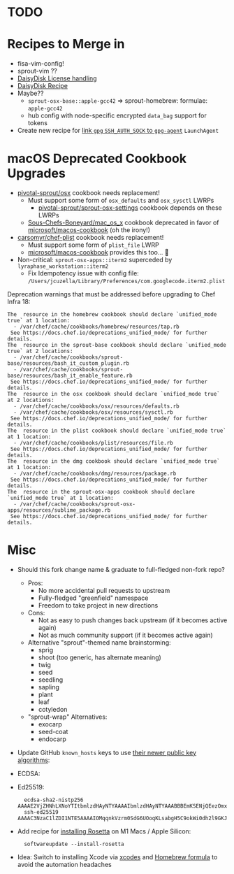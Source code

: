 <!-- markdownlint-configure-file
{
  "required-headings": {
    "headings": [
      "# TODO",
      "*"
    ]
  }
}
-->

TODO
====

Recipes to Merge in
===================

- fisa-vim-config!
- sprout-vim ??
- [DaisyDisk License handling](https://github.com/trinitronx/sprout/blob/develop/sprout-osx-apps/templates/default/License.DaisyDisk.erb)
- [DaisyDisk Recipe](https://github.com/trinitronx/sprout/blob/develop/sprout-osx-apps/recipes/daisydisk.rb)
- Maybe??
  - `sprout-osx-base::apple-gcc42` => sprout-homebrew: formulae: `apple-gcc42`
  - hub config with node-specific encrypted `data_bag` support for tokens
- Create new recipe for [link `gpg` `SSH_AUTH_SOCK` to `gpg-agent`][9] `LaunchAgent`

macOS Deprecated Cookbook Upgrades
==================================

- [pivotal-sprout/osx][1] cookbook needs replacement!
  - Must support some form of `osx_defaults` and `osx_sysctl` LWRPs
    - [pivotal-sprout/sprout-osx-settings][2] cookbook depends on these LWRPs
  - [Sous-Chefs-Boneyard/mac_os_x][3] cookbook deprecated in favor of [microsoft/macos-cookbook][4] (oh the irony!)
- [carsomyr/chef-plist][5] cookbook needs replacement!
  - Must support some form of `plist_file` LWRP
  - [microsoft/macos-cookbook][6] provides this too... :thinking:
- Non-critical: `sprout-osx-apps::iterm2` superceded by `lyraphase_workstation::iterm2`
  - Fix Idempotency issue with config file: `/Users/jcuzella/Library/Preferences/com.googlecode.iterm2.plist`

Deprecation warnings that must be addressed before upgrading to Chef Infra 18:

    The  resource in the homebrew cookbook should declare `unified_mode true` at 1 location:
      - /var/chef/cache/cookbooks/homebrew/resources/tap.rb
     See https://docs.chef.io/deprecations_unified_mode/ for further details.
    The  resource in the sprout-base cookbook should declare `unified_mode true` at 2 locations:
      - /var/chef/cache/cookbooks/sprout-base/resources/bash_it_custom_plugin.rb
      - /var/chef/cache/cookbooks/sprout-base/resources/bash_it_enable_feature.rb
     See https://docs.chef.io/deprecations_unified_mode/ for further details.
    The  resource in the osx cookbook should declare `unified_mode true` at 2 locations:
      - /var/chef/cache/cookbooks/osx/resources/defaults.rb
      - /var/chef/cache/cookbooks/osx/resources/sysctl.rb
     See https://docs.chef.io/deprecations_unified_mode/ for further details.
    The  resource in the plist cookbook should declare `unified_mode true` at 1 location:
      - /var/chef/cache/cookbooks/plist/resources/file.rb
     See https://docs.chef.io/deprecations_unified_mode/ for further details.
    The  resource in the dmg cookbook should declare `unified_mode true` at 1 location:
      - /var/chef/cache/cookbooks/dmg/resources/package.rb
     See https://docs.chef.io/deprecations_unified_mode/ for further details.
    The  resource in the sprout-osx-apps cookbook should declare `unified_mode true` at 1 location:
      - /var/chef/cache/cookbooks/sprout-osx-apps/resources/sublime_package.rb
     See https://docs.chef.io/deprecations_unified_mode/ for further details.

Misc
====

- Should this fork change name & graduate to full-fledged non-fork repo?
  - Pros:
    - No more accidental pull requests to upstream
    - Fully-fledged "greenfield" namespace
    - Freedom to take project in new directions
  - Cons:
    - Not as easy to push changes back upstream (if it becomes active again)
    - Not as much community support (if it becomes active again)
  - Alternative "sprout"-themed name brainstorming:
    - sprig
    - shoot (too generic, has alternate meaning)
    - twig
    - seed
    - seedling
    - sapling
    - plant
    - leaf
    - cotyledon
  - "sprout-wrap" Alternatives:
    - exocarp
    - seed-coat
    - endocarp
- Update GitHub `known_hosts` keys to use [their newer public key algorithms][7]:
- ECDSA:
- Ed25519:

        ecdsa-sha2-nistp256 AAAAE2VjZHNhLXNoYTItbmlzdHAyNTYAAAAIbmlzdHAyNTYAAABBBEmKSENjQEezOmxkZMy7opKgwFB9nkt5YRrYMjNuG5N87uRgg6CLrbo5wAdT/y6v0mKV0U2w0WZ2YB/++Tpockg=
        ssh-ed25519 AAAAC3NzaC1lZDI1NTE5AAAAIOMqqnkVzrm0SdG6UOoqKLsabgH5C9okWi0dh2l9GKJl
- Add recipe for [installing Rosetta][8] on M1 Macs / Apple Silicon:

        softwareupdate --install-rosetta

- Idea: Switch to installing Xcode via [xcodes][10] and [Homebrew formula][11] to avoid the automation headaches

[1]: https://github.com/pivotal-sprout/osx
[2]: https://github.com/pivotal-sprout/sprout-osx-settings
[3]: https://github.com/Sous-Chefs-Boneyard/mac_os_x/issues/20
[4]: https://github.com/Microsoft/macos-cookbook
[5]: https://github.com/carsomyr/chef-plist/tree/master/vendor/cookbooks/plist
[6]: https://github.com/microsoft/macos-cookbook/blob/master/resources/plist.rb
[7]: https://github.blog/2021-09-01-improving-git-protocol-security-github/
[8]: https://docs.docker.com/desktop/mac/apple-silicon/
[9]: https://evilmartians.com/chronicles/stick-with-security-yubikey-ssh-gnupg-macos
[10]: https://github.com/RobotsAndPencils/xcodes
[11]: https://github.com/RobotsAndPencils/homebrew-made/blob/master/Formula/xcodes.rb
